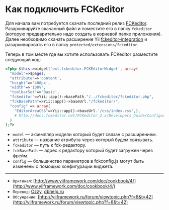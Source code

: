 Как подключить FCKeditor
========================

Для начала вам потребуется скачать последний релиз
[FCKeditor](http://www.fckeditor.net/download). Разархивируйте скачанный файл и
поместите его в папку `fckeditor` (которую предварительно надо создать в корневой
папке приложения). Далее необходимо скачать расширение Yii
[fckeditor-integration](http://www.yiiframework.com/extension/fckeditor-integration/)
и разархивировать его в папку `protected/extensions/fckeditor`.

Теперь в том месте где вы хотите использовать FCKeditor разместите следующий код:

```php
<?php $this->widget('ext.fckeditor.FCKEditorWidget', array(
  "model"=>$pages,
  "attribute"=>'content',
  "height"=>'400px',
  "width"=>'100%',
  "toolbarSet"=>'Basic',
  "fckeditor"=>Yii::app()->basePath."/../fckeditor/fckeditor.php",
  "fckBasePath"=>Yii::app()->baseUrl."/fckeditor/",
  "config" => array(
    "EditorAreaCSS"=>Yii::app()->baseUrl.'/css/index.css',),
    # http://docs.fckeditor.net/FCKeditor_2.x/Developers_Guide/Configuration/Configuration_Options
  )
);?>
```

 - `model` — экземпляр модели который будет связан с расширением.
 - `attribute` — название атрибута через который будем связывать.
 - `fckeditor` — путь к fck-редактору.
 - `fckBasePath` — адрес к редактору который будет загружен через фрейм.
 - `config` — большинство параметров в fckconfig.js могут быть изменены с помощью
 конфигурации виджета.
 
---
 - `Оригинал`: [http://www.yiiframework.com/doc/cookbook/4/](http://www.yiiframework.com/doc/cookbook/4/)
 - `Перевод`: [Ozzy](http://yiiframework.ru/forum/memberlist.php?mode=viewprofile&u=54), [dbhelp.ru](http://dbhelp.ru/)
 - `Обсуждение`: [http://yiiframework.ru/forum/viewtopic.php?f=8&t=42](http://yiiframework.ru/forum/viewtopic.php?f=8&t=42)

